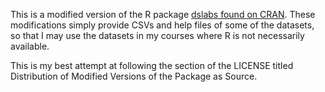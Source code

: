 This is a modified version of the R package [dslabs found on
CRAN](https://cran.r-project.org/web/packages/dslabs/).  These
modifications simply provide CSVs and help files of some of the
datasets, so that I may use the datasets in my courses where R is not
necessarily available.

This is my best attempt at following the section of the LICENSE titled
Distribution of Modified Versions of the Package as Source.
